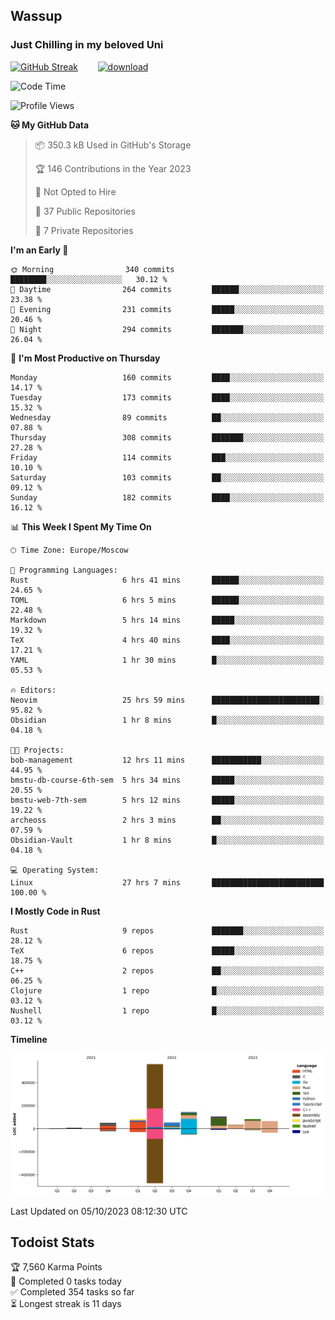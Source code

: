 ## Wassup 
### Just Chilling in my beloved Uni 

<!--
-->

[![GitHub Streak](http://github-readme-streak-stats.herokuapp.com?user=archeoss&theme=shades-of-purple&hide_border=true&date_format=j%20M%5B%20Y%5D)](https://git.io/streak-stats)&nbsp;&nbsp;&nbsp;&nbsp;&nbsp;&nbsp;&nbsp;&nbsp;[![download](https://user-images.githubusercontent.com/68448737/147796309-d8b65b1d-4dde-40d9-b03a-2b42aaa6cd43.jpeg)
](http://bmstu.ru/)

<!--START_SECTION:waka-->
![Code Time](http://img.shields.io/badge/Code%20Time-1%2C839%20hrs%2057%20mins-blue)

![Profile Views](http://img.shields.io/badge/Profile%20Views-7-blue)

**🐱 My GitHub Data** 

> 📦 350.3 kB Used in GitHub's Storage 
 > 
> 🏆 146 Contributions in the Year 2023
 > 
> 🚫 Not Opted to Hire
 > 
> 📜 37 Public Repositories 
 > 
> 🔑 7 Private Repositories 
 > 
**I'm an Early 🐤** 

```text
🌞 Morning                340 commits         ████████░░░░░░░░░░░░░░░░░   30.12 % 
🌆 Daytime                264 commits         ██████░░░░░░░░░░░░░░░░░░░   23.38 % 
🌃 Evening                231 commits         █████░░░░░░░░░░░░░░░░░░░░   20.46 % 
🌙 Night                  294 commits         ███████░░░░░░░░░░░░░░░░░░   26.04 % 
```
📅 **I'm Most Productive on Thursday** 

```text
Monday                   160 commits         ████░░░░░░░░░░░░░░░░░░░░░   14.17 % 
Tuesday                  173 commits         ████░░░░░░░░░░░░░░░░░░░░░   15.32 % 
Wednesday                89 commits          ██░░░░░░░░░░░░░░░░░░░░░░░   07.88 % 
Thursday                 308 commits         ███████░░░░░░░░░░░░░░░░░░   27.28 % 
Friday                   114 commits         ███░░░░░░░░░░░░░░░░░░░░░░   10.10 % 
Saturday                 103 commits         ██░░░░░░░░░░░░░░░░░░░░░░░   09.12 % 
Sunday                   182 commits         ████░░░░░░░░░░░░░░░░░░░░░   16.12 % 
```


📊 **This Week I Spent My Time On** 

```text
🕑︎ Time Zone: Europe/Moscow

💬 Programming Languages: 
Rust                     6 hrs 41 mins       ██████░░░░░░░░░░░░░░░░░░░   24.65 % 
TOML                     6 hrs 5 mins        ██████░░░░░░░░░░░░░░░░░░░   22.48 % 
Markdown                 5 hrs 14 mins       █████░░░░░░░░░░░░░░░░░░░░   19.32 % 
TeX                      4 hrs 40 mins       ████░░░░░░░░░░░░░░░░░░░░░   17.21 % 
YAML                     1 hr 30 mins        █░░░░░░░░░░░░░░░░░░░░░░░░   05.53 % 

🔥 Editors: 
Neovim                   25 hrs 59 mins      ████████████████████████░   95.82 % 
Obsidian                 1 hr 8 mins         █░░░░░░░░░░░░░░░░░░░░░░░░   04.18 % 

🐱‍💻 Projects: 
bob-management           12 hrs 11 mins      ███████████░░░░░░░░░░░░░░   44.95 % 
bmstu-db-course-6th-sem  5 hrs 34 mins       █████░░░░░░░░░░░░░░░░░░░░   20.55 % 
bmstu-web-7th-sem        5 hrs 12 mins       █████░░░░░░░░░░░░░░░░░░░░   19.22 % 
archeoss                 2 hrs 3 mins        ██░░░░░░░░░░░░░░░░░░░░░░░   07.59 % 
Obsidian-Vault           1 hr 8 mins         █░░░░░░░░░░░░░░░░░░░░░░░░   04.18 % 

💻 Operating System: 
Linux                    27 hrs 7 mins       █████████████████████████   100.00 % 
```

**I Mostly Code in Rust** 

```text
Rust                     9 repos             ███████░░░░░░░░░░░░░░░░░░   28.12 % 
TeX                      6 repos             █████░░░░░░░░░░░░░░░░░░░░   18.75 % 
C++                      2 repos             ██░░░░░░░░░░░░░░░░░░░░░░░   06.25 % 
Clojure                  1 repo              █░░░░░░░░░░░░░░░░░░░░░░░░   03.12 % 
Nushell                  1 repo              █░░░░░░░░░░░░░░░░░░░░░░░░   03.12 % 
```



**Timeline**

![Lines of Code chart](https://raw.githubusercontent.com/archeoss/archeoss/master/assets/bar_graph.png)


 Last Updated on 05/10/2023 08:12:30 UTC
<!--END_SECTION:waka-->

## Todoist Stats

<!-- TODO-IST:START -->
🏆  7,560 Karma Points           
🌸  Completed 0 tasks today           
✅  Completed 354 tasks so far           
⏳  Longest streak is 11 days
<!-- TODO-IST:END -->
